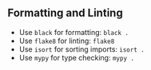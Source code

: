 ## Formatting and Linting
- Use `black` for formatting: `black .`
- Use `flake8` for linting: `flake8`
- Use `isort` for sorting imports: `isort .`
- Use `mypy` for type checking: `mypy .`

